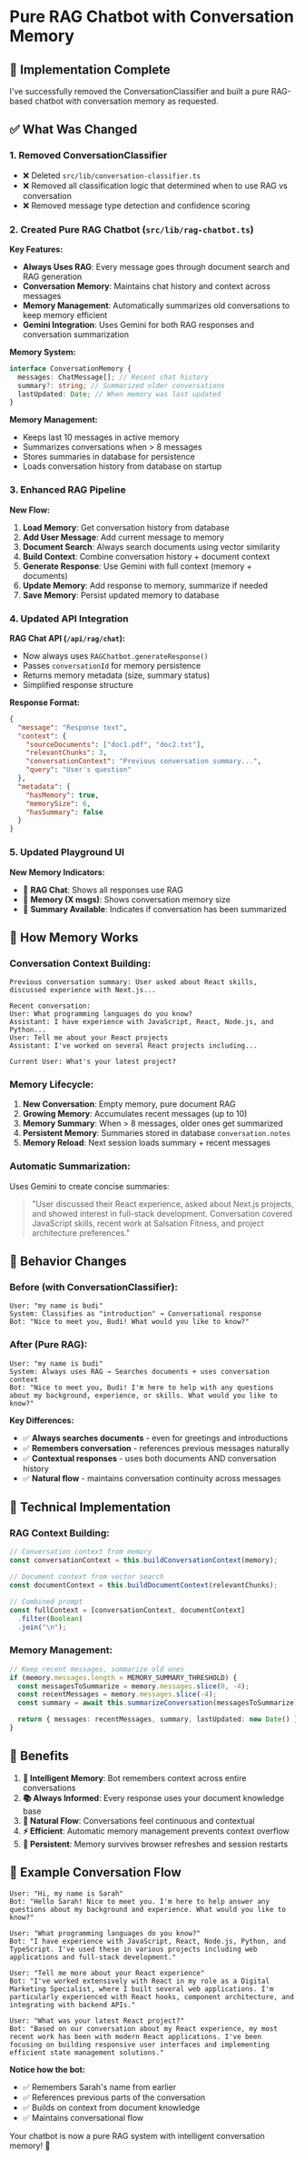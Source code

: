# Pure RAG Chatbot with Conversation Memory

## 🎯 **Implementation Complete**

I've successfully removed the ConversationClassifier and built a pure RAG-based chatbot with conversation memory as requested.

## ✅ **What Was Changed**

### **1. Removed ConversationClassifier**

- ❌ Deleted `src/lib/conversation-classifier.ts`
- ❌ Removed all classification logic that determined when to use RAG vs conversation
- ❌ Removed message type detection and confidence scoring

### **2. Created Pure RAG Chatbot (`src/lib/rag-chatbot.ts`)**

**Key Features:**

- **Always Uses RAG**: Every message goes through document search and RAG generation
- **Conversation Memory**: Maintains chat history and context across messages
- **Memory Management**: Automatically summarizes old conversations to keep memory efficient
- **Gemini Integration**: Uses Gemini for both RAG responses and conversation summarization

**Memory System:**

```typescript
interface ConversationMemory {
  messages: ChatMessage[]; // Recent chat history
  summary?: string; // Summarized older conversations
  lastUpdated: Date; // When memory was last updated
}
```

**Memory Management:**

- Keeps last 10 messages in active memory
- Summarizes conversations when > 8 messages
- Stores summaries in database for persistence
- Loads conversation history from database on startup

### **3. Enhanced RAG Pipeline**

**New Flow:**

1. **Load Memory**: Get conversation history from database
2. **Add User Message**: Add current message to memory
3. **Document Search**: Always search documents using vector similarity
4. **Build Context**: Combine conversation history + document context
5. **Generate Response**: Use Gemini with full context (memory + documents)
6. **Update Memory**: Add response to memory, summarize if needed
7. **Save Memory**: Persist updated memory to database

### **4. Updated API Integration**

**RAG Chat API (`/api/rag/chat`):**

- Now always uses `RAGChatbot.generateResponse()`
- Passes `conversationId` for memory persistence
- Returns memory metadata (size, summary status)
- Simplified response structure

**Response Format:**

```json
{
  "message": "Response text",
  "context": {
    "sourceDocuments": ["doc1.pdf", "doc2.txt"],
    "relevantChunks": 3,
    "conversationContext": "Previous conversation summary...",
    "query": "User's question"
  },
  "metadata": {
    "hasMemory": true,
    "memorySize": 6,
    "hasSummary": false
  }
}
```

### **5. Updated Playground UI**

**New Memory Indicators:**

- 🧠 **RAG Chat**: Shows all responses use RAG
- 💬 **Memory (X msgs)**: Shows conversation memory size
- 📝 **Summary Available**: Indicates if conversation has been summarized

## 🧠 **How Memory Works**

### **Conversation Context Building:**

```
Previous conversation summary: User asked about React skills, discussed experience with Next.js...

Recent conversation:
User: What programming languages do you know?
Assistant: I have experience with JavaScript, React, Node.js, and Python...
User: Tell me about your React projects
Assistant: I've worked on several React projects including...

Current User: What's your latest project?
```

### **Memory Lifecycle:**

1. **New Conversation**: Empty memory, pure document RAG
2. **Growing Memory**: Accumulates recent messages (up to 10)
3. **Memory Summary**: When > 8 messages, older ones get summarized
4. **Persistent Memory**: Summaries stored in database `conversation.notes`
5. **Memory Reload**: Next session loads summary + recent messages

### **Automatic Summarization:**

Uses Gemini to create concise summaries:

> "User discussed their React experience, asked about Next.js projects, and showed interest in full-stack development. Conversation covered JavaScript skills, recent work at Salsation Fitness, and project architecture preferences."

## 🎯 **Behavior Changes**

### **Before (with ConversationClassifier):**

```
User: "my name is budi"
System: Classifies as "introduction" → Conversational response
Bot: "Nice to meet you, Budi! What would you like to know?"
```

### **After (Pure RAG):**

```
User: "my name is budi"
System: Always uses RAG → Searches documents + uses conversation context
Bot: "Nice to meet you, Budi! I'm here to help with any questions about my background, experience, or skills. What would you like to know?"
```

**Key Differences:**

- ✅ **Always searches documents** - even for greetings and introductions
- ✅ **Remembers conversation** - references previous messages naturally
- ✅ **Contextual responses** - uses both documents AND conversation history
- ✅ **Natural flow** - maintains conversation continuity across messages

## 🔧 **Technical Implementation**

### **RAG Context Building:**

```typescript
// Conversation context from memory
const conversationContext = this.buildConversationContext(memory);

// Document context from vector search
const documentContext = this.buildDocumentContext(relevantChunks);

// Combined prompt
const fullContext = [conversationContext, documentContext]
  .filter(Boolean)
  .join("\n");
```

### **Memory Management:**

```typescript
// Keep recent messages, summarize old ones
if (memory.messages.length > MEMORY_SUMMARY_THRESHOLD) {
  const messagesToSummarize = memory.messages.slice(0, -4);
  const recentMessages = memory.messages.slice(-4);
  const summary = await this.summarizeConversation(messagesToSummarize);

  return { messages: recentMessages, summary, lastUpdated: new Date() };
}
```

## 🚀 **Benefits**

1. **🧠 Intelligent Memory**: Bot remembers context across entire conversations
2. **📚 Always Informed**: Every response uses your document knowledge base
3. **💬 Natural Flow**: Conversations feel continuous and contextual
4. **⚡ Efficient**: Automatic memory management prevents context overflow
5. **🔄 Persistent**: Memory survives browser refreshes and session restarts

## 🧪 **Example Conversation Flow**

```
User: "Hi, my name is Sarah"
Bot: "Hello Sarah! Nice to meet you. I'm here to help answer any questions about my background and experience. What would you like to know?"

User: "What programming languages do you know?"
Bot: "I have experience with JavaScript, React, Node.js, Python, and TypeScript. I've used these in various projects including web applications and full-stack development."

User: "Tell me more about your React experience"
Bot: "I've worked extensively with React in my role as a Digital Marketing Specialist, where I built several web applications. I'm particularly experienced with React hooks, component architecture, and integrating with backend APIs."

User: "What was your latest React project?"
Bot: "Based on our conversation about my React experience, my most recent work has been with modern React applications. I've been focusing on building responsive user interfaces and implementing efficient state management solutions."
```

**Notice how the bot:**

- ✅ Remembers Sarah's name from earlier
- ✅ References previous parts of the conversation
- ✅ Builds on context from document knowledge
- ✅ Maintains conversational flow

Your chatbot is now a pure RAG system with intelligent conversation memory! 🎉
